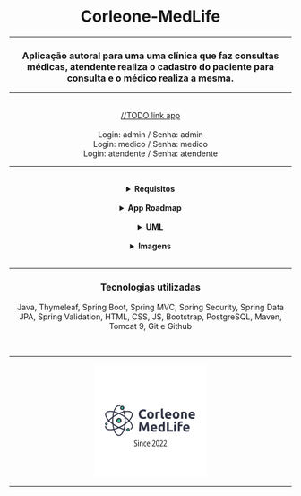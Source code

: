 <!DOCTYPE html>
<html>
<body>

<h1 align="center">Corleone-MedLife</h1>
<hr>
<h3 align="center">Aplicação autoral para uma uma clínica que faz consultas médicas, atendente realiza o cadastro do paciente para consulta e o médico realiza a mesma.</h3>
<hr>
</br>
<div align="center">
  <a href="#">//TODO link app</a>
</div>
</br>
<div align="center">
  <span>Login: admin / Senha: admin</span>
  </br>
  <span>Login: medico / Senha: medico</span>
  </br>
  <span>Login: atendente / Senha: atendente</span>
</div>
<hr>
</br>

<div align="center">
  <details>
      <summary><strong>Requisitos</strong></summary>
      <br/>
      <div align="left">
        <details>
          <summary><strong>Requisitos do Sistema</strong></summary>
          <br/>
          <ul>
          <hr>
            <li>Gerenciar cadastro dos pacientes.
            </li>
            <li>Cadastrar nova consulta que cai na fila do atendimento.
            </li>
            <li>Verificar consulta marcada e cancelar caso paciente não chegar em até 10 minutos antes da cosulta.
            </li>
            <li>Na data da consulta, encaminhar os dados do paciente para o médico responsável.
            </li>
            <li>Imprimir relatório com os exames e medicamentos de acordo com o diagnóstico do médico.
            </li>
            <li>Repassar possível retorno para o cadastro de cliente.
            </li>
            <li>Encerrar com a conclusão do atendimento e diagnóstico.
            </li>
            <br/>
          <hr>
          </ul>
        </details>
      </div>
      <div align="left">
        <details>
          <summary><strong>Casos de uso</strong></summary>
        <div align="left">
        <hr>
        <details>
          <summary><strong>Admin</strong></summary>
          <br/>
          <hr>
          <span>CRUD do sistema.</span>
          <ul>
            <li>Registrar dados de um novo atendente ou médico no banco de dados. Buscar, alterar e excluir.
            <ol><u>Entrada esperada:</u>
            </ol>
            <ol>-Paciente: Id, nome, endereço, telefone, idade, sexo, cpf, email
            </ol>
            <ol>-Médico: id, nome, telefone, foto, fotoExt, email, crm
            </ol>
            <ol><u>Saída esperada:</u>
            </ol>
            <ol>-Cadastro de um novo atendente no sistema.
            </ol>
            <ol>-Cadastro de um novo médico sistema.
            </ol>
            <ol>-Lista com todos os dados de médicos e atendentes com opção para editar/excluir.
            </ol>
            </li>
          </ul>
          <hr>
        </details>
      </div>
      <div align="left">
        <details>
          <summary><strong>Atendente</strong></summary>
          <br/>
          <hr>
          <span>Paciente entra em contato com a clínica - Cadastro.</span>
          <ul>
            <li>Registrar dados pessoais e triagem do paciente para consulta.
            <ol><u>Entrada esperada:</u>
            </ol>
            <ol>-Paciente: Id, nome, endereço, telefone, idade, sexo, cpf, email
            </ol>
            <ol>-Consulta: Descrição da necessidade detalhada.
            </ol>
            <ol><u>Saída esperada:</u>
            </ol>
            <ol>-Cadastro de um novo paciente no banco de dados.
            </ol>
            <ol>-Dados da triagem para o preparar o médico.
            </ol>
            <ol>-Data/Hora da consulta marcada com os dados do paciente..
            </ol>
            <ol>**Encaminhar por email ou SMS dados da consulta.
            </ol>
            </li>
          </ul>
          <span>Paciente chega na clínica - Consulta marcada/retorno:</span>
          <ul>
            <li>Confirmar dados pessoais e horário para consulta/retorno.
            <ol><u>Entrada esperada:</u>
            </ol>
            <ol>-Buscar dados do paciente no banco de dados e confirmar o registro do paciente tal como a consulta.
            </ol>
            <ol>-Encaminhar dados para o médico responsável.
            </ol>
            <ol><u>Saída esperada:</u>
            </ol>
            <ol>-Encaminhar dados da consulta para o sistema do médico.
            </ol>
            </li>
          </ul>
          <span>Paciente não comparece na clínica 10 minutos antes de consulta:</span>
          <ul>
            <li>Caso atendente entrar em contato minutos antes e confirmar a ausência do paciente, remarcar. Caso contrário cancelar consulta.
            <ol><u>Entrada esperada:</u>
            </ol>
            <ol>-Criar uma nova consulta e substituir a antiga com os mesmo dados do paciente.
            </ol>
            <ol>-Cancelar consulta em sistema.
            </ol>
            <ol><u>Saída esperada:</u>
            </ol>
            <ol>-Data/Hora da consulta remarcada marcada com os dados do paciente.
            </ol>
            <ol>-Lista com todos os dados de médicos e atendentes com opção para editar/excluir.
            </ol>
            <ol>**Encaminhar por email ou SMS dados da consulta / cancelamento.
            </ol>
            </li>
          </ul>
          <hr>
        </details>
      </div>
      <div align="left">
        <details>
          <summary><strong>Médico</strong></summary>
          <br/>
          <hr>
          <span>Recebe uma um registro para nova consulta do paciente:</span>
          <ul>
            <li>Incrementa os dados da consulta com informações da avaliação do médico.
            <ol><u>Entrada esperada:</u>
            </ol>
            <ol>-Recebe dados da consulta/paciente, enviados pelo atendente.
            </ol>
            <ol>-Incrementa no campo de consulta, informações do paciente.
            </ol>
            <ol>-Gera um arquivo com a receita e/ou exames necessários para retorno.
            </ol>
            <ol><u>Saída esperada:</u>
            </ol>
            <ol>-Atualização da entidade consulta no banco de dados.
            </ol>
            <ol>-Criação de um PDF para impressão, com informações necessárias para o paciente.
            </ol>
            </li>
          </ul>
          <span>Recebe uma um registro de retorno do paciente:</span>
          <ul>
            <li>Incrementa os dados da consulta com informações da avaliação do médico e exames.
            <ol><u>Entrada esperada:</u>
            </ol>
            <ol>-Recebe dados da consulta/paciente, enviados pelo atendente.
            </ol>
            <ol>-Incrementa no campo de consulta, informações do paciente.
            </ol>
            <ol>-Gera um arquivo com a receita e/ou exames necessários para outro retorno.
            </ol>
            <ol>-Finaliza o atendimento não havendo a necessidade de mais informações.
            </ol>
            <ol>-Gera um arquivo com diagnóstico final e possíveis medicamentos necessários.
            </ol>
            <ol><u>Saída esperada:</u>
            </ol>
            <ol>-Atualização da entidade consulta no banco de dados.
            </ol>
            <ol>-Criação de um PDF para impressão, com informações necessárias para o paciente.
            </ol>
            <ol>-Finaliza o atendimento.
            </ol>
            </li>
          </ul>
          <hr>
        </details>
      </div>
    </details>
   </div>
  </details>
</div>

  </br>

<div align="center">
  <details>
    <summary><strong>App Roadmap</strong></summary>
    <div align="left">
      </br>
      <hr>
      <span>Task 1 : CRUD de sistema, relacionamentos entre entidades, encaminhamento de consulta do atendente para médico.</span>
      <p>- Back-End:</p>
      <ul>
        <li>Configuração com banco de dados H2 para testes.
        </li>
        <li>Criação das entidades e mapeamento Hibernate/Validation.
        </li>
        <li>Criação de todos repositórios.
        </li>
        <li>Criação de todos controllers, pelo menos com o método 'find' para testar relacionamentos.
        </li>
        <li>Database seeding para testes.
        </li>
        <li>Controller com CRUD completo para entidades médico, paciente, atendente, consulta, com testes no h2.
        </li>
        <li>//TODO Parte de configurações de usuário com Upload de foto de perfil, salvando no banco de dados.
        </li>
        <li>//TODO Criação de relatórios com JasperReport.
        </li>
        <li>** Foi adicionado a entidade Consulta o atributo STATUS(MARCADA, ENCAMINHADA, FINALIZADA, REMARCADA, CANCELADA) para melhor controle dos atendimentos.
        </li>
      </ul>
      <p>- Front-End:</p>
      <ul>
        <li>Configuração bootstrap.
        </li>
        <li> View admin-profile: views de cadastro para novo atendente, médico.
        </li>
        <li>View admin-profile: view de lista dinâmica de todos atendentes, médicos com opção para editar e excluir.
        </li>
        <li>View atendente profile: view de cadastro para novo paciente.
        </li>
        <li>View atendente profile: view de lista dinâmica com todos pacientes, com opção de editar, enviar mensagem via API whattsap.
        </li>
        <li>View atendente profile: view com lista das consultas agendadas, com opção de remarcar, cancelar, encaminhar para determinado médico.
        </li>
        <li>View atendente profile: view com dados dos médicos para consulta de dados.
        </li>
        <li>View médico profile: view com lista de consultas que foram encaminhadas pelo atendente, com opção de finalizar e remarcar.
        </li>
        <li>View médico profile: view da consulta em andamento para registro de informações sobre.
        </li>
        <li>//TODO View médico profile: view do relatório para solicitar exames ou medicamentos.
        </li>
        <li>//TODO View médico profile: ( alteração de telefone, email, foto ).
        </li>
        <li>Paginação das listas dinâmicas e busca de pacientes por nome.
        </li>
      </ul>
      <hr>
      <span>Task 2 - Spring security, autenticando o sistema e autorizando páginas de acordo com o perfil.</span>
      <ul>
        <li>Validação com banco de dados, login/senha.
        </li>
        <li>Validação para não acessar nenhuma página do sistema sem estar logado.
        </li>
        <li>O usuário 'admin' tem acesso total ao sistema.
        </li>
        <li>//TODO View admin-profile: view do log que contém alterações de data da consulta, ou cancelamento de consulta.
        </li>
      </ul>
    <hr>
    </div>
  </details>
</div>

</br>

<div align="center">
  <details>
    <summary><strong>UML</strong></summary>
    </br>
    <hr>
    <img src="img/corleonemed.jpg" alt="uml">
    <hr>
    </details>
</div>

</br>

<div align="center">
  <details>
    <summary><strong>Imagens</strong></summary>
    </br>
    <hr>
     <img src="img/1.JPG" alt="login">
    <hr>
    <img src="img/2.JPG" alt="main">
    <hr>
    <img src="img/3.JPG" alt="config">
    <hr>
    <img src="img/4.JPG" alt="config">
    <hr>
    </details>
</div>

</br>

<hr>
<div align="center">
  <h3>Tecnologias utilizadas</h3>
  <p>Java, Thymeleaf, Spring Boot, Spring MVC, Spring Security, Spring Data JPA, Spring Validation, HTML, CSS, JS, Bootstrap, PostgreSQL, Maven, Tomcat 9, Git e Github<p>
</div>

</br>

<hr>
<div align="center">
  <img src="img/logo.png" alt="logo">
</div>
<hr>
</body>
</html>
